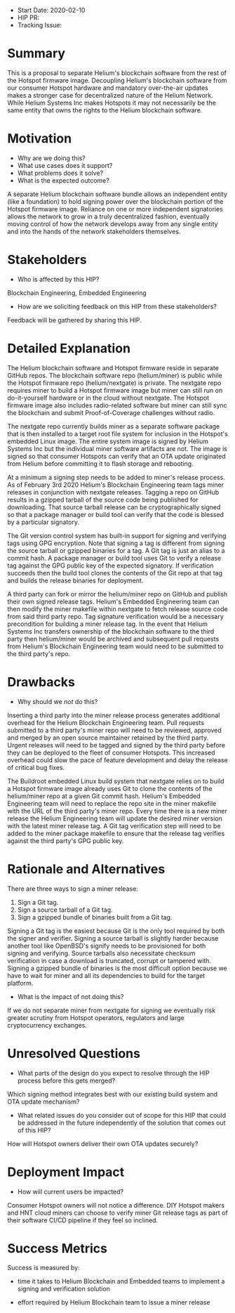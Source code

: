 - Start Date: 2020-02-10
- HIP PR: <!-- leave this empty -->
- Tracking Issue: <!-- leave this empty -->

# Summary
[summary]: #summary

This is a proposal to separate Helium's blockchain software from the rest of the
Hotspot firmware image. Decoupling Helium's blockchain software from our
consumer Hotspot hardware and mandatory over-the-air updates makes a stronger
case for decentralized nature of the Helium Network. While Helium Systems Inc
makes Hotspots it may not necessarily be the same entity that owns the rights to
the Helium blockchain software.

# Motivation
[motivation]: #motivation

- Why are we doing this?
- What use cases does it support?
- What problems does it solve?
- What is the expected outcome?

A separate Helium blockchain software bundle allows an independent entity (like
a foundation) to hold signing power over the blockchain portion of the Hotspot
firmware image. Reliance on one or more independent signatories allows the
network to grow in a truly decentralized fashion, eventually moving control of
how the network develops away from any single entity and into the hands of the
network stakeholders themselves.

# Stakeholders
[stakeholders]: #stakeholders

* Who is affected by this HIP?

Blockchain Engineering, Embedded Engineering

* How are we soliciting feedback on this HIP from these stakeholders?

Feedback will be gathered by sharing this HIP.

# Detailed Explanation
[detailed-explanation]: #detailed-explanation

The Helium blockchain software and Hotspot firmware reside in separate GitHub
repos. The blockchain software repo (helium/miner) is public while the Hotspot
firmware repo (helium/nextgate) is private. The nextgate repo requires miner to
build a Hotspot firmware image but miner can still run on do-it-yourself
hardware or in the cloud without nextgate. The Hotspot firmware image also
includes radio-related software but miner can still sync the blockchain and
submit Proof-of-Coverage challenges without radio.

The nextgate repo currently builds miner as a separate software package that is
then installed to a target root file system for inclusion in the Hotspot's
embedded Linux image. The entire system image is signed by Helium Systems Inc
but the individual miner software artifacts are not. The image is signed so that
consumer Hotspots can verify that an OTA update originated from Helium before
committing it to flash storage and rebooting.

At a minimum a signing step needs to be added to miner's release process. As of
February 3rd 2020 Helium's Blockchain Engineering team tags miner releases in
conjunction with nextgate releases. Tagging a repo on GitHub results in a
gzipped tarball of the source code being published for downloading. That source
tarball release can be cryptographically signed so that a package manager or
build tool can verify that the code is blessed by a particular signatory.

The Git version control system has built-in support for signing and verifying
tags using GPG encryption. Note that signing a tag is different from signing the
source tarball or gzipped binaries for a tag. A Git tag is just an alias to a
commit hash. A package manager or build tool uses Git to verify a release tag
against the GPG public key of the expected signatory. If verification succeeds
then the build tool clones the contents of the Git repo at that tag and builds
the release binaries for deployment.

A third party can fork or mirror the helium/miner repo on GitHub and publish
their own signed release tags. Helium's Embedded Engineering team can then
modify the miner makefile within nextgate to fetch release source code from said
third party repo. Tag signature verification would be a necessary precondition
for building a miner release tag. In the event that Helium Systems Inc transfers
ownership of the blockchain software to the third party then helium/miner would
be archived and subsequent pull requests from Helium's Blockchain Engineering
team would need to be submitted to the third party's repo.

# Drawbacks
[drawbacks]: #drawbacks

- Why should we *not* do this?

Inserting a third party into the miner release process generates additional
overhead for the Helium Blockchain Engineering team. Pull requests submitted to
a third party's miner repo will need to be reviewed, approved and merged by an
open source maintainer retained by the third party. Urgent releases will need to
be tagged and signed by the third party before they can be deployed to the fleet
of consumer Hotspots. This increased overhead could slow the pace of feature
development and delay the release of critical bug fixes.

The Buildroot embedded Linux build system that nextgate relies on to build a
Hotspot firmware image already uses Git to clone the contents of the
helium/miner repo at a given Git commit hash. Helium's Embedded Engineering
team will need to replace the repo site in the miner makefile with the URL of
the third party's miner repo. Every time there is a new miner release the
Helium Engineering team will update the desired miner version with the latest
miner release tag. A Git tag verification step will need to be added to the
miner package makefile to ensure that the release tag verifies against the third
party's GPG public key.

# Rationale and Alternatives
[alternatives]: #rationale-and-alternatives

There are three ways to sign a miner release:

1. Sign a Git tag.
2. Sign a source tarball of a Git tag.
3. Sign a gzipped bundle of binaries built from a Git tag.

Signing a Git tag is the easiest because Git is the only tool required by both
the signer and verifier. Signing a source tarball is slightly harder because
another tool like OpenBSD's signify needs to be provisioned for both signing and
verifying. Source tarballs also necessitate checksum verification in case a
download is truncated, corrupt or tampered with. Signing a gzipped bundle of
binaries is the most difficult option because we have to wait for miner and all
its dependencies to build for the target platform.

- What is the impact of not doing this?

If we do not separate miner from nextgate for signing we eventually risk greater
scrutiny from Hotspot operators, regulators and large cryptocurrency exchanges.

# Unresolved Questions
[unresolved]: #unresolved-questions

- What parts of the design do you expect to resolve through the HIP process
before this gets merged?

Which signing method integrates best with our existing build system and OTA
update mechanism?

- What related issues do you consider out of scope for this HIP that could be
addressed in the future independently of the solution that comes out of this HIP?

How will Hotspot owners deliver their own OTA updates securely?

# Deployment Impact
[deployment-impact]: #deployment-impact

- How will current users be impacted?

Consumer Hotspot owners will not notice a difference. DIY Hotspot makers and HNT
cloud miners can choose to verify miner Git release tags as part of their
software CI/CD pipeline if they feel so inclined.

# Success Metrics
[success-metrics]: #success-metrics

Success is measured by:

- time it takes to Helium Blockchain and Embedded teams to implement a signing
and verification solution

- effort required by Helium Blockchain team to issue a miner release
